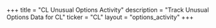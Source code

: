 +++
title = "CL Unusual Options Activity"
description = "Track Unusual Options Data for CL"
ticker = "CL"
layout = "options_activity"
+++

